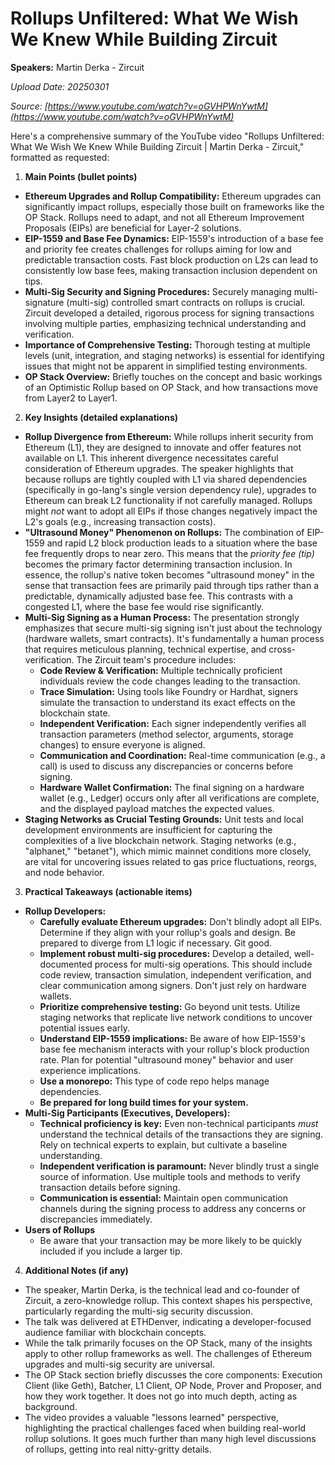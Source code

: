 # Rollups Unfiltered: What We Wish We Knew While Building Zircuit

**Speakers:** Martin Derka - Zircuit


*Upload Date: 20250301*

*Source: [https://www.youtube.com/watch?v=oGVHPWnYwtM](https://www.youtube.com/watch?v=oGVHPWnYwtM)*

Here's a comprehensive summary of the YouTube video "Rollups Unfiltered: What We Wish We Knew While Building Zircuit | Martin Derka - Zircuit," formatted as requested:

1.  **Main Points (bullet points)**

*   **Ethereum Upgrades and Rollup Compatibility:** Ethereum upgrades can significantly impact rollups, especially those built on frameworks like the OP Stack.  Rollups need to adapt, and not all Ethereum Improvement Proposals (EIPs) are beneficial for Layer-2 solutions.
*   **EIP-1559 and Base Fee Dynamics:** EIP-1559's introduction of a base fee and priority fee creates challenges for rollups aiming for low and predictable transaction costs. Fast block production on L2s can lead to consistently low base fees, making transaction inclusion dependent on tips.
*   **Multi-Sig Security and Signing Procedures:**  Securely managing multi-signature (multi-sig) controlled smart contracts on rollups is crucial.  Zircuit developed a detailed, rigorous process for signing transactions involving multiple parties, emphasizing technical understanding and verification.
*   **Importance of Comprehensive Testing:** Thorough testing at multiple levels (unit, integration, and staging networks) is essential for identifying issues that might not be apparent in simplified testing environments.
*  **OP Stack Overview:** Briefly touches on the concept and basic workings of an Optimistic Rollup based on OP Stack, and how transactions move from Layer2 to Layer1.

2.  **Key Insights (detailed explanations)**

*   **Rollup Divergence from Ethereum:**  While rollups inherit security from Ethereum (L1), they are designed to innovate and offer features not available on L1. This inherent divergence necessitates careful consideration of Ethereum upgrades.  The speaker highlights that because rollups are tightly coupled with L1 via shared dependencies (specifically in go-lang's single version dependency rule), upgrades to Ethereum can break L2 functionality if not carefully managed. Rollups might *not* want to adopt all EIPs if those changes negatively impact the L2's goals (e.g., increasing transaction costs).
*   **"Ultrasound Money" Phenomenon on Rollups:** The combination of EIP-1559 and rapid L2 block production leads to a situation where the base fee frequently drops to near zero.  This means that the *priority fee (tip)* becomes the primary factor determining transaction inclusion.  In essence, the rollup's native token becomes "ultrasound money" in the sense that transaction fees are primarily paid through tips rather than a predictable, dynamically adjusted base fee. This contrasts with a congested L1, where the base fee would rise significantly.
*   **Multi-Sig Signing as a Human Process:** The presentation strongly emphasizes that secure multi-sig signing isn't just about the technology (hardware wallets, smart contracts). It's fundamentally a human process that requires meticulous planning, technical expertise, and cross-verification.  The Zircuit team's procedure includes:
    *   **Code Review & Verification:**  Multiple technically proficient individuals review the code changes leading to the transaction.
    *   **Trace Simulation:**  Using tools like Foundry or Hardhat, signers simulate the transaction to understand its exact effects on the blockchain state.
    *   **Independent Verification:**  Each signer independently verifies all transaction parameters (method selector, arguments, storage changes) to ensure everyone is aligned.
    *   **Communication and Coordination:** Real-time communication (e.g., a call) is used to discuss any discrepancies or concerns before signing.
    *   **Hardware Wallet Confirmation:**  The final signing on a hardware wallet (e.g., Ledger) occurs only after all verifications are complete, and the displayed payload matches the expected values.
*   **Staging Networks as Crucial Testing Grounds:** Unit tests and local development environments are insufficient for capturing the complexities of a live blockchain network.  Staging networks (e.g., "alphanet," "betanet"), which mimic mainnet conditions more closely, are vital for uncovering issues related to gas price fluctuations, reorgs, and node behavior.

3.  **Practical Takeaways (actionable items)**

*   **Rollup Developers:**
    *   **Carefully evaluate Ethereum upgrades:**  Don't blindly adopt all EIPs. Determine if they align with your rollup's goals and design.  Be prepared to diverge from L1 logic if necessary. Git good.
    *   **Implement robust multi-sig procedures:**  Develop a detailed, well-documented process for multi-sig operations.  This should include code review, transaction simulation, independent verification, and clear communication among signers. Don't just rely on hardware wallets.
    *   **Prioritize comprehensive testing:**  Go beyond unit tests.  Utilize staging networks that replicate live network conditions to uncover potential issues early.
    *   **Understand EIP-1559 implications:**  Be aware of how EIP-1559's base fee mechanism interacts with your rollup's block production rate. Plan for potential "ultrasound money" behavior and user experience implications.
    *   **Use a monorepo:** This type of code repo helps manage dependencies.
    *   **Be prepared for long build times for your system.**
*   **Multi-Sig Participants (Executives, Developers):**
    *   **Technical proficiency is key:**  Even non-technical participants *must* understand the technical details of the transactions they are signing.  Rely on technical experts to explain, but cultivate a baseline understanding.
    *   **Independent verification is paramount:** Never blindly trust a single source of information. Use multiple tools and methods to verify transaction details before signing.
    *   **Communication is essential:** Maintain open communication channels during the signing process to address any concerns or discrepancies immediately.
*   **Users of Rollups**
    *  Be aware that your transaction may be more likely to be quickly included if you include a larger tip.

4.  **Additional Notes (if any)**

*   The speaker, Martin Derka, is the technical lead and co-founder of Zircuit, a zero-knowledge rollup. This context shapes his perspective, particularly regarding the multi-sig security discussion.
*   The talk was delivered at ETHDenver, indicating a developer-focused audience familiar with blockchain concepts.
*   While the talk primarily focuses on the OP Stack, many of the insights apply to other rollup frameworks as well. The challenges of Ethereum upgrades and multi-sig security are universal.
* The OP Stack section briefly discusses the core components: Execution Client (like Geth), Batcher, L1 Client, OP Node, Prover and Proposer, and how they work together. It does not go into much depth, acting as background.
*   The video provides a valuable "lessons learned" perspective, highlighting the practical challenges faced when building real-world rollup solutions. It goes much further than many high level discussions of rollups, getting into real nitty-gritty details.